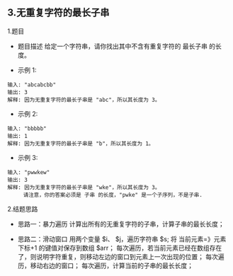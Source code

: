 3.无重复字符的最长子串
---
1.题目
- 题目描述
给定一个字符串，请你找出其中不含有重复字符的 最长子串 的长度。

- 示例 1:
```
输入: "abcabcbb"
输出: 3 
解释: 因为无重复字符的最长子串是 "abc"，所以其长度为 3。
```

- 示例 2:
```
输入: "bbbbb"
输出: 1
解释: 因为无重复字符的最长子串是 "b"，所以其长度为 1。
```

- 示例 3:

```
输入: "pwwkew"
输出: 3
解释: 因为无重复字符的最长子串是 "wke"，所以其长度为 3。
     请注意，你的答案必须是 子串 的长度，"pwke" 是一个子序列，不是子串.
```

2.结题思路
- 思路一：暴力遍历
计算出所有的无重复字符的子串，计算子串的最长长度；

- 思路二：滑动窗口
用两个变量 $i、 $j，遍历字符串 $s;
将 当前元素=》元素下标+1 的键值对保存到数组 $arr；
每次遍历，若当前元素已经在数组存在了，则说明字符重复，则移动左边的窗口到元素上一次出现的位置；
每次遍历，移动右边的窗口；
每次遍历，计算当前的子串的最长长度；
